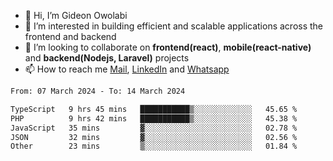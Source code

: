 - 👋 Hi, I’m Gideon Owolabi
- 👀 I’m interested in building efficient and scalable applications across the frontend and backend
- 💞️ I’m looking to collaborate on <b>frontend(react)</b>, <b>mobile(react-native)</b> and <b>backend(Nodejs, Laravel)</b> projects
- 📫 How to reach me <a href="mailto:gideoniyin2021@gmail.com">Mail</a>, <a href="https://www.linkedin.com/in/gideon-owolabi-9b667a232/">LinkedIn</a> and <a href="https://wa.me/2348055377085">Whatsapp</a>

<!---
gude1/gude1 is a ✨ special ✨ repository because its `README.md` (this file) appears on your GitHub profile.
You can click the Preview link to take a look at your changes.
--->

<!--START_SECTION:waka-->

```txt
From: 07 March 2024 - To: 14 March 2024

TypeScript   9 hrs 45 mins   ███████████▒░░░░░░░░░░░░░   45.65 %
PHP          9 hrs 42 mins   ███████████▒░░░░░░░░░░░░░   45.38 %
JavaScript   35 mins         ▓░░░░░░░░░░░░░░░░░░░░░░░░   02.78 %
JSON         32 mins         ▓░░░░░░░░░░░░░░░░░░░░░░░░   02.56 %
Other        23 mins         ▒░░░░░░░░░░░░░░░░░░░░░░░░   01.84 %
```

<!--END_SECTION:waka-->

